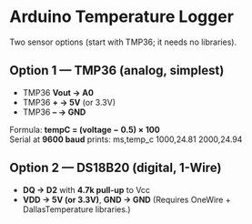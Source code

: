 # Arduino Temperature Logger

Two sensor options (start with TMP36; it needs no libraries).

## Option 1 — TMP36 (analog, simplest)
- TMP36 **Vout → A0**
- TMP36 **+ → 5V** (or 3.3V)
- TMP36 **– → GND**

Formula: **tempC = (voltage − 0.5) × 100**  
Serial at **9600 baud** prints:
ms,temp_c
1000,24.81
2000,24.94

## Option 2 — DS18B20 (digital, 1-Wire)
- **DQ → D2** with **4.7k pull-up** to Vcc
- **VDD → 5V (or 3.3V)**, **GND → GND**
(Requires OneWire + DallasTemperature libraries.)
